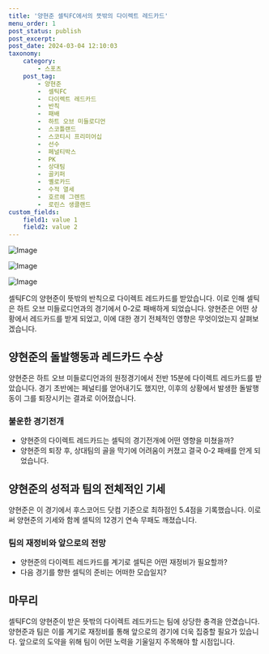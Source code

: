 ```yaml
---
title: '양현준 셀틱FC에서의 뜻밖의 다이렉트 레드카드'
menu_order: 1
post_status: publish
post_excerpt: 
post_date: 2024-03-04 12:10:03
taxonomy:
    category:
        - 스포츠
    post_tag:
        - 양현준
        -  셀틱FC
        -  다이렉트 레드카드
        -  반칙
        -  패배
        -  하트 오브 미들로디언
        -  스코틀랜드
        -  스코티시 프리미어십
        -  선수
        -  페널티박스
        -  PK
        -  상대팀
        -  골키퍼
        -  옐로카드
        -  수적 열세
        -  호르헤 그렌트
        -  로린스 생클랜드
custom_fields:
    field1: value 1
    field2: value 2
---
```


![Image](https://imgnews.pstatic.net/image/445/2024/03/04/0000175701_002_20240304092001783.jpg?type=w647)

![Image](https://imgnews.pstatic.net/image/445/2024/03/04/0000175701_001_20240304092001740.jpg?type=w647)

![Image](https://imgnews.pstatic.net/image/445/2024/03/04/0000175701_003_20240304092001820.jpg?type=w647)

셀틱FC의 양현준이 뜻밖의 반칙으로 다이렉트 레드카드를 받았습니다. 이로 인해 셀틱은 하트 오브 미들로디언과의 경기에서 0-2로 패배하게 되었습니다. 양현준은 어떤 상황에서 레드카드를 받게 되었고, 이에 대한 경기 전체적인 영향은 무엇이었는지 살펴보겠습니다.
## 양현준의 돌발행동과 레드카드 수상
양현준은 하트 오브 미들로디언과의 원정경기에서 전반 15분에 다이렉트 레드카드를 받았습니다. 경기 초반에는 페널티를 얻어내기도 했지만, 이후의 상황에서 발생한 돌발행동이 그를 퇴장시키는 결과로 이어졌습니다.
### 불운한 경기전개
- 양현준의 다이렉트 레드카드는 셀틱의 경기전개에 어떤 영향을 미쳤을까?
- 양현준의 퇴장 후, 상대팀의 골을 막기에 어려움이 커졌고 결국 0-2 패배를 안게 되었습니다.
## 양현준의 성적과 팀의 전체적인 기세
양현준은 이 경기에서 후스코어드 닷컴 기준으로 최하점인 5.4점을 기록했습니다. 이로써 양현준의 기세와 함께 셀틱의 12경기 연속 무패도 깨졌습니다.
### 팀의 재정비와 앞으로의 전망
- 양현준의 다이렉트 레드카드를 계기로 셀틱은 어떤 재정비가 필요할까?
- 다음 경기를 향한 셀틱의 준비는 어떠한 모습일지?
## 마무리
셀틱FC의 양현준이 받은 뜻밖의 다이렉트 레드카드는 팀에 상당한 충격을 안겼습니다. 양현준과 팀은 이를 계기로 재정비를 통해 앞으로의 경기에 더욱 집중할 필요가 있습니다. 앞으로의 도약을 위해 팀이 어떤 노력을 기울일지 주목해야 할 시점입니다.
